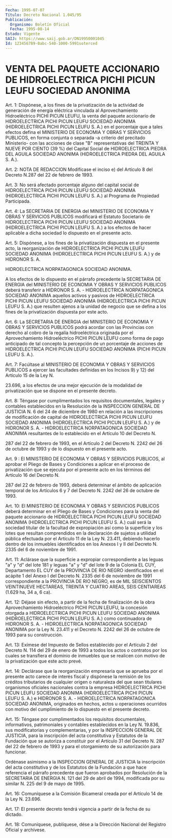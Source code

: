 ```yaml
---
Fecha: 1995-07-07
Título: Decreto Nacional 1.045/95
Publicación:
  Organismo: Boletín Oficial
  Fecha: 1995-08-14
Estado: Vigente
SAIJ: https://www.saij.gob.ar/DN19950001045
Id: 123456789-0abc-540-1000-5991soterced
---
```

# VENTA DEL PAQUETE ACCIONARIO DE HIDROELECTRICA PICHI PICUN LEUFU SOCIEDAD ANONIMA

<a id="1"></a>
Art. 1: Dispónese, a los fines de  la  privatización  de  la actividad  de generación    de   energía  eléctrica  vinculada  al Aprovechamiento Hidroeléctrico PICHI  PICUN  LEUFU,  la  venta  del paquete  accionario  de HIDROELECTRICA  PICHI PICUN LEUFU SOCIEDAD ANONIMA (HIDROELECTRICA PICHI PICUN LEUFU S.  A.) en el porcentaje que  a  tales efectos defina el MINISTERIO DE ECONOMIA  Y  OBRAS  Y SERVICIOS  PUBLICOS,  en  forma conjunta o separada -a criterio del precitado Ministerio- con las acciones de clase "B" representativas del TREINTA  Y NUEVE POR CIENTO  (39  %)  del  Capital  Social  de HIDROELECTRICA  PIEDRA DEL AGUILA SOCIEDAD ANONIMA (HIDROELECTRICA PIEDRA DEL AGUILA S. A.).

<a id="2"></a>
Art. 2: NOTA DE REDACCION  Modifícase el inciso  e)  del Artículo 8 del Decreto N.287 del 22 de febrero de 1993.

<a id="3"></a>
Art. 3: No será  afectado  porcentaje alguno del capital social de HIDROELECTRICA PICHI PICUN LEUFU  SOCIEDAD  ANONIMA (HIDROELECTRICA PICHI  PICUN  LEUFU  S.  A.) al Programa de Propiedad  Participada.

<a id="4"></a>
Art. 4: La SECRETARIA DE ENERGIA  del  MINISTERIO  DE  ECONOMIA Y OBRAS  Y SERVICIOS  PUBLICOS  modificará el Estatuto Societario de HIDROELECTRICA PICHI PICUN LEUFU  SOCIEDAD  ANONIMA (HIDROELECTRICA PICHI PICUN LEUFU S. A.) a los efectos de hacer  aplicable  a dicha sociedad lo dispuesto en el presente acto.

<a id="5"></a>
Art. 5: Dispónese, a los fines de la privatización dispuesta en el presente  acto, la  reorganización  de  HIDROELECTRICA PICHI PICUN LEUFU SOCIEDAD ANONIMA (HIDROELECTRICA PICHI  PICUN  LEUFU S. A.) y de  HIDRONOR  S.  A.

HIDROELECTRICA NORPATAGONICA SOCIEDAD  ANONIMA.

A  los  efectos  de  lo  dispuesto  en  el  párrafo  precedente la SECRETARIA  DE ENERGIA  del  MINISTERIO  DE  ECONOMIA  Y  OBRAS  Y SERVICIOS PUBLICOS deberá transferir a HIDRONOR S. A. - HIDROELECTRICA NORPATAGONICA SOCIEDAD  ANONIMA aquellos activos y pasivos  de  HIDROELECTRICA  PICHI  PICUN LEUFU  SOCIEDAD ANONIMA (HIDROELECTRICA PICHI PICUN LEUFU S. A.) que resulten ajenos  a la unidad de  negocio  que  se defina a los fines de la privatización dispuesta por este acto.

<a id="6"></a>
Art. 6: La SECRETARIA DE ENERGIA  del  MINISTERIO  DE  ECONOMIA Y OBRAS  Y SERVICIOS  PUBLICOS  podrá acordar con las Provincias con derecho  al  cobro de la regalía hidroeléctrica  originada  por  el Aprovechamiento Hidroeléctrico PICHI PICUN LEUFU como forma de pago anticipado de  tal  concepto  la percepción  de  un porcentaje de acciones  de  HIDROELECTRICA  PICHI  PICUN  LEUFU SOCIEDAD ANONIMA (PICHI PICUN LEUFU S. A.).

<a id="7"></a>
Art.  7: Facúltase al MINISTERIO DE ECONOMIA Y OBRAS  Y SERVICIOS PUBLICOS a ejercer las facultades definidas en los Incisos 9) y 12) del Artículo  15  de  la  Ley  N.

23.696, a los efectos de una mejor ejecución de la modalidad de privatización  que se  dispone  en el presente decreto.

<a id="8"></a>
Art.  8:  Téngase por cumplimentados los requisitos documentales, legales y contables establecidos en la Resolución de la INSPECCION GENERAL DE JUSTICIA N.  6  del 24 de diciembre de 1980 en relación a las  inscripciones de modificación  de  capital  de HIDROELECTRICA PICHI  PICUN  LEUFU  SOCIEDAD  ANONIMA (HIDROELECTRICA PICHI PICUN LEUFU  S.  A.)  y de HIDRONOR S. A. - HIDROELECTRICA NORPATAGONICA SOCIEDAD ANONIMA resultantes  de  lo establecido en el Artículo 10 del Decreto N.

287 del 22 de febrero  de  1993, en el Artículo 2 del Decreto N. 2242 del 26 de octubre de 1993 y de  lo  dispuesto en el presente acto.

<a id="9"></a>
Art. 9 : El MINISTERIO DE ECONOMIA Y OBRAS Y SERVICIOS PUBLICOS, al aprobar el Pliego de Bases y Condiciones a aplicar en el proceso de privatización que se ejecuta por el presente acto en  los  términos del Artículo 16 del Decreto N.

287 del 22 de febrero de 1993, deberá determinar el ámbito de aplicación temporal de los Artículos 6 y 7 del Decreto  N. 2242 del 26 de octubre de 1993.

<a id="10"></a>
Art.  10: El MINISTERIO DE ECONOMIA Y OBRAS Y SERVICIOS PUBLICOS deberá determinar en el Pliego de Bases y Condiciones para la venta del paquete accionario de HIDROELECTRICA PICHI PICUN LEUFU SOCIEDAD ANONIMA (HIDROELECTRICA  PICHI  PICUN LEUFU  S.  A.)  cuál será la sociedad  titular  de  la  facultad de  expropiación así como  la superficie  y los lotes que resultan comprendidos en la declaración de sujetos a  utilidad  pública  efectuada por el Artículo 11 de la Ley N. 23.411, debiendo hacerlo dentro de los inmuebles identificados en los Anexos I y II  del Decreto  N.  2335  del 6 de noviembre de 1991.

<a id="11"></a>
Art. 11: Aclárase que la superficie a expropiar correspondiente a las leguas "a" y "d" del lote 181 y leguas "a" y "d" del lote  9 de la Colonia EL CUY, Departamento EL CUY de la PROVINCIA DE RIO NEGRO identificados en el acápite 1 del Anexo I del Decreto N. 2335 del  6 de  noviembre  de 1991 correspondiente a la PROVINCIA DE RIO NEGRO, es  de MIL SEISCIENTOS  VEINTINUEVE  HECTAREAS,  TREINTA Y  CUATRO AREAS, SEIS CENTIAREAS (1.629 ha, 34 a, 6 ca).

<a id="12"></a>
Art.  12: Déjase sin efecto, a partir de la fecha de finalización de la obra Aprovechamiento  Hidroeléctrico  PICHI  PICUN LEUFU, la concesión  otorgada  a HIDROELECTRICA  PICHI PICUN LEUFU  SOCIEDAD ANONIMA (HIDROELECTRICA PICHI PICUN LEUFU S. A.) como continuadora de HIDRONOR S. A. - HIDROELECTRICA NORPATAGONICA  SOCIEDAD ANONIMA por  la Ley N. 23.411 y el Decreto N. 2242 del 26 de octubre de  1993 para su construcción.

<a id="13"></a>
Art. 13:  Exímese  del  Impuesto  de  Sellos  establecido por el Artículo 2 del Decreto N. 114 del 29 de enero de 1993  a  todos  los actos  o contratos  por  los cuales  se  transfiera el dominio de inmuebles que se realicen con motivo de la privatización  que  este acto prevé.

<a id="14"></a>
Art.  14:  Declárase  que  la  reorganización  empresaria que se aprueba por el presente acto carece de interés fiscal  y  dispónese la  remisión  de  los  créditos tributarios de cualquier origen  o naturaleza del que sean titulares  organismos oficiales nacionales contra la empresa HIDROELECTRICA PICHI PICUN LEUFU SOCIEDAD ANONIMA (HIDROELECTRICA  PICHI  PICUN  LEUFU  S.  A.) e HIDRONOR S.  A.  - HIDROELECTRICA  NORPATAGONICA  SOCIEDAD  ANONIMA,    originados en hechos,  actos u operaciones ocurridos con motivo del cumplimiento de lo dispuesto en el presente decreto.

<a id="15"></a>
Art. 15: Téngase  por cumplimentados los requisitos documentales, informativos, patrimoniales  y  contables establecidos en la Ley  N. 19.836, sus modificatorias y complementarias,  y  por la INSPECCION GENERAL  DE  JUSTICIA, para la inscripción del acta constitutiva  y Estatutos de la  Fundación  que  se autoriza  a  constituir por el Artículo 31 del Decreto N. 287 del 22 de febrero de  1993  y para el otorgamiento de su autorización para funcionar.

Ordénase asimismo a la INSPECCION GENERAL DE JUSTICIA la inscripción  del  acta constitutiva  y  de  los  Estatutos  de  la Fundación  a  que hace referencia el párrafo precedente que fueron aprobados por Resolución  de  la SECRETARIA DE ENERGIA N. 121 del 29 de abril de 1994, modificada por  su similar N. 225 del 9 de mayo de 1995.

<a id="16"></a>
Art.  16:  Comuníquese a la Comisión  Bicameral  creada  por  el Artículo 14 de la Ley N. 23.696.

<a id="17"></a>
Art.  17: El presente decreto tendrá vigencia a partir de la fecha de su dictado.

<a id="18"></a>
Art.  18: Comuníquese, publíquese, dése a la Dirección Nacional del Registro Oficial y archívese.
